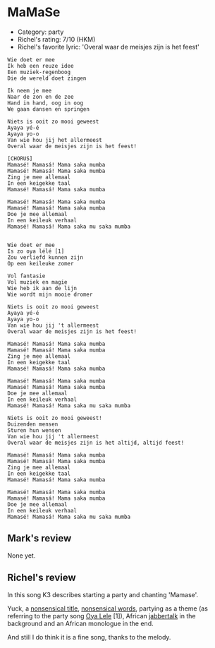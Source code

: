 # MaMaSe

 * Category: party
 * Richel's rating: 7/10 (HKM)
 * Richel's favorite lyric: 'Overal waar de meisjes zijn is het feest'


```
Wie doet er mee
Ik heb een reuze idee
Een muziek-regenboog
Die de wereld doet zingen

Ik neem je mee
Naar de zon en de zee
Hand in hand, oog in oog
We gaan dansen en springen

Niets is ooit zo mooi geweest
Ayaya yé-é
Ayaya yo-o
Van wie hou jij het allermeest
Overal waar de meisjes zijn is het feest! 

[CHORUS]
Mamasé! Mamasá! Mama saka mumba
Mamasé! Mamasá! Mama saka mumba
Zing je mee allemaal
In een keigekke taal
Mamasé! Mamasá! Mama saka mumba

Mamasé! Mamasá! Mama saka mumba
Mamasé! Mamasá! Mama saka mumba
Doe je mee allemaal
In een keileuk verhaal
Mamasé! Mamasá! Mama saka mu saka mumba


Wie doet er mee
Is zo oya lélé [1]
Zou verliefd kunnen zijn
Op een keileuke zomer

Vol fantasie
Vol muziek en magie
Wie heb ik aan de lijn
Wie wordt mijn mooie dromer

Niets is ooit zo mooi geweest
Ayaya yé-é
Ayaya yo-o
Van wie hou jij 't allermeest
Overal waar de meisjes zijn is het feest!

Mamasé! Mamasá! Mama saka mumba
Mamasé! Mamasá! Mama saka mumba
Zing je mee allemaal
In een keigekke taal
Mamasé! Mamasá! Mama saka mumba

Mamasé! Mamasá! Mama saka mumba
Mamasé! Mamasá! Mama saka mumba
Doe je mee allemaal
In een keileuk verhaal
Mamasé! Mamasá! Mama saka mu saka mumba

Niets is ooit zo mooi geweest!
Duizenden mensen
Sturen hun wensen
Van wie hou jij 't allermeest
Overal waar de meisjes zijn is het altijd, altijd feest!

Mamasé! Mamasá! Mama saka mumba
Mamasé! Mamasá! Mama saka mumba
Zing je mee allemaal
In een keigekke taal
Mamasé! Mamasá! Mama saka mumba

Mamasé! Mamasá! Mama saka mumba
Mamasé! Mamasá! Mama saka mumba
Doe je mee allemaal
In een keileuk verhaal
Mamasé! Mamasá! Mama saka mu saka mumba
```

## Mark's review

None yet.

## Richel's review

In this song K3 describes starting a party and chanting 'Mamase'.

Yuck, a [nonsensical title](NonsensicalTitles.md), [nonsensical words](NonsensicalWords.md), 
partying as a theme (as referring to the party song [Oya Lele](OyaLele.md) [1]), 
African [jabbertalk](Jabbertalk.md) in the background and an African monologue in the end. 

And still I do think it is a fine song, thanks to the melody.
